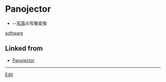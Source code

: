 # Panojector


* [](https://github.com[vitroid](vitroid.md)[Panojector](Panojector.md)) --[写真](写真.md)の写像変換



[](https://live.staticflickr.com/4646/38796921564_42c4549c73_k_d.jpg)





[software](software.md) 


## Linked from

* [Panojector](Panojector.md)


----
[Edit](https://github.com/vitroid/vitroid.github.io/edit/master/MD/Panojector.md)
